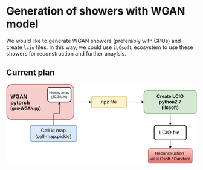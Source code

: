 # Generation of showers with WGAN model

We would like to generate WGAN showers (preferably with GPUs) and create `lcio` files. In this way, we could use `iLCsoft` ecosystem to use these showers for reconstruction and further anaylsis.

## Current plan
![Plan](figures/wgan-generation.jpg)

